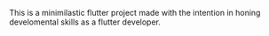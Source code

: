 This is a minimilastic flutter project made with the intention in honing develomental skills as a flutter developer. 
